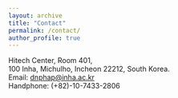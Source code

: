 ```yaml
---
layout: archive
title: "Contact"
permalink: /contact/
author_profile: true
---
```


Hitech Center, Room 401,\
100 Inha, Michulho, Incheon 22212, South Korea.\
Email: dnphap@inha.ac.kr\
Handphone: (+82)-10-7433-2806
